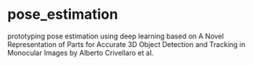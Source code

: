 # pose_estimation
prototyping pose estimation using deep learning based on A Novel Representation of Parts for Accurate 3D Object Detection and Tracking in Monocular Images by Alberto Crivellaro et al.

